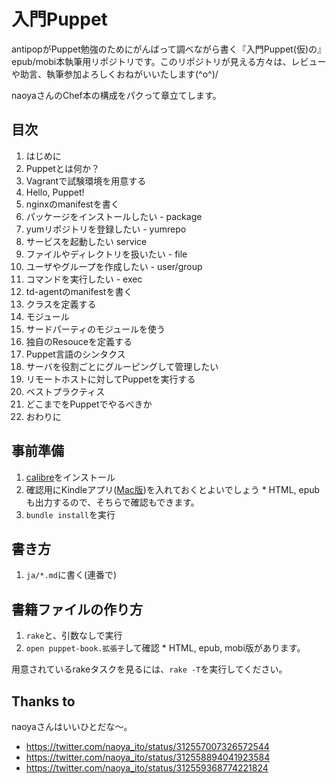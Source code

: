 # 入門Puppet

antipopがPuppet勉強のためにがんばって調べながら書く『入門Puppet(仮)の』epub/mobi本執筆用リポジトリです。このリポジトリが見える方々は、レビューや助言、執筆参加よろしくおねがいいたします(^o^)/

naoyaさんのChef本の構成をパクって章立てします。

## 目次

  1.  はじめに
  2.  Puppetとは何か？
  3.  Vagrantで試験環境を用意する
  4.  Hello, Puppet!
  5.  nginxのmanifestを書く
  6.  パッケージをインストールしたい - package
  7.  yumリポジトリを登録したい - yumrepo
  8.  サービスを起動したい service
  9.  ファイルやディレクトリを扱いたい - file
  10. ユーザやグループを作成したい - user/group
  11. コマンドを実行したい - exec
  12. td-agentのmanifestを書く
  12. クラスを定義する
  13. モジュール
  14. サードパーティのモジュールを使う
  15. 独自のResouceを定義する
  16. Puppet言語のシンタクス
  17. サーバを役割ごとにグルーピングして管理したい
  18. リモートホストに対してPuppetを実行する
  19. ベストプラクティス
  20. どこまでをPuppetでやるべきか
  21. おわりに

## 事前準備

  1. [calibre](http://calibre-ebook.com/)をインストール
  2. 確認用にKindleアプリ([Mac版](http://www.amazon.com/gp/feature.html?ie=UTF8&docId=1000464931))を入れておくとよいでしょう
    * HTML, epubも出力するので、そちらで確認もできます。
  3. `bundle install`を実行

## 書き方

  1. `ja/*.md`に書く(連番で)

## 書籍ファイルの作り方

  1. `rake`と、引数なしで実行
  2. `open puppet-book.拡張子`して確認
    * HTML, epub, mobi版があります。

用意されているrakeタスクを見るには、`rake -T`を実行してください。

## Thanks to

naoyaさんはいいひとだな〜。

  * https://twitter.com/naoya_ito/status/312557007326572544
  * https://twitter.com/naoya_ito/status/312558894041923584
  * https://twitter.com/naoya_ito/status/312559368774221824
